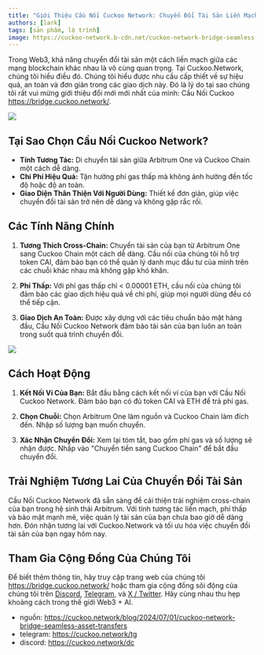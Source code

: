 ```yaml
---
title: "Giới Thiệu Cầu Nối Cuckoo Network: Chuyển Đổi Tài Sản Liền Mạch Giữa Các Chuỗi"
authors: [lark]
tags: [sản phẩm, lộ trình]
image: https://cuckoo-network.b-cdn.net/cuckoo-network-bridge-seamless-asset-transfers.webp
---
```


Trong Web3, khả năng chuyển đổi tài sản một cách liền mạch giữa các mạng blockchain khác nhau là vô cùng quan trọng. Tại Cuckoo.Network, chúng tôi hiểu điều đó. Chúng tôi hiểu được nhu cầu cấp thiết về sự hiệu quả, an toàn và đơn giản trong các giao dịch này. Đó là lý do tại sao chúng tôi rất vui mừng giới thiệu đổi mới mới nhất của mình: Cầu Nối Cuckoo https://bridge.cuckoo.network/.

![](https://cuckoo-network.b-cdn.net/cuckoo-network-bridge-seamless-asset-transfers.webp)

## Tại Sao Chọn Cầu Nối Cuckoo Network?

- **Tính Tương Tác:** Di chuyển tài sản giữa Arbitrum One và Cuckoo Chain một cách dễ dàng.
- **Chi Phí Hiệu Quả:** Tận hưởng phí gas thấp mà không ảnh hưởng đến tốc độ hoặc độ an toàn.
- **Giao Diện Thân Thiện Với Người Dùng:** Thiết kế đơn giản, giúp việc chuyển đổi tài sản trở nên dễ dàng và không gặp rắc rối.

## Các Tính Năng Chính

1. **Tương Thích Cross-Chain:** Chuyển tài sản của bạn từ Arbitrum One sang Cuckoo Chain một cách dễ dàng. Cầu nối của chúng tôi hỗ trợ token CAI, đảm bảo bạn có thể quản lý danh mục đầu tư của mình trên các chuỗi khác nhau mà không gặp khó khăn.

2. **Phí Thấp:** Với phí gas thấp chỉ < 0.00001 ETH, cầu nối của chúng tôi đảm bảo các giao dịch hiệu quả về chi phí, giúp mọi người dùng đều có thể tiếp cận.

3. **Giao Dịch An Toàn:** Được xây dựng với các tiêu chuẩn bảo mật hàng đầu, Cầu Nối Cuckoo Network đảm bảo tài sản của bạn luôn an toàn trong suốt quá trình chuyển đổi.

[![](https://cuckoo-network.b-cdn.net/cuckoo-bridge-screenshot.webp)](https://bridge.cuckoo.network/)

## Cách Hoạt Động

1. **Kết Nối Ví Của Bạn:** Bắt đầu bằng cách kết nối ví của bạn với Cầu Nối Cuckoo Network. Đảm bảo bạn có đủ token CAI và ETH để trả phí gas.

2. **Chọn Chuỗi:** Chọn Arbitrum One làm nguồn và Cuckoo Chain làm đích đến. Nhập số lượng bạn muốn chuyển.

3. **Xác Nhận Chuyển Đổi:** Xem lại tóm tắt, bao gồm phí gas và số lượng sẽ nhận được. Nhấp vào "Chuyển tiền sang Cuckoo Chain" để bắt đầu chuyển đổi.

## Trải Nghiệm Tương Lai Của Chuyển Đổi Tài Sản

Cầu Nối Cuckoo Network đã sẵn sàng để cải thiện trải nghiệm cross-chain của bạn trong hệ sinh thái Arbitrum. Với tính tương tác liền mạch, phí thấp và bảo mật mạnh mẽ, việc quản lý tài sản của bạn chưa bao giờ dễ dàng hơn. Đón nhận tương lai với Cuckoo.Network và tối ưu hóa việc chuyển đổi tài sản của bạn ngay hôm nay.

## Tham Gia Cộng Đồng Của Chúng Tôi

Để biết thêm thông tin, hãy truy cập trang web của chúng tôi https://bridge.cuckoo.network/ hoặc tham gia cộng đồng sôi động của chúng tôi trên [Discord](https://cuckoo.network/dc), [Telegram](https://cuckoo.network/tg), và [X / Twitter](https://cuckoo.network/x). Hãy cùng nhau thu hẹp khoảng cách trong thế giới Web3 + AI.

- nguồn: https://cuckoo.network/blog/2024/07/01/cuckoo-network-bridge-seamless-asset-transfers
- telegram: https://cuckoo.network/tg
- discord: https://cuckoo.network/dc
